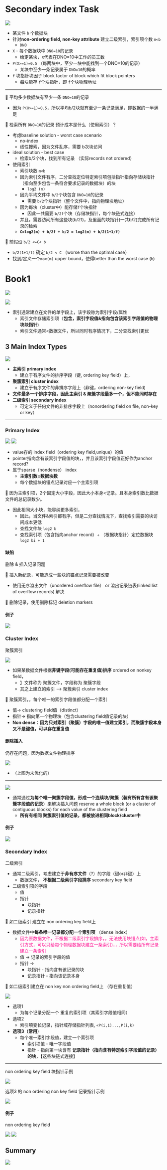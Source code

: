 # Secondary index Task

![](/static/2021-03-27-19-59-18.png)

* 某文件 `b` 个数据块
* 针对**non-ordering field, non-key attribute** 建立二级索引，索引项个数 `m<b`
  * `DNO`
* `X` - 每个数据块中 `DNO=10`的记录
  * 给定某块，`X`代表在DNO=10中工作的员工数
* `P(X>=1)=0.5` （每两块中，至少一块中能找到一个DNO=10的记录）
  * 某块中至少一条记录属于 `DNO=10`的概率
* `f` 块指针块因子 block factor of block which fit block pointers
  * 每块能存 `f`个块指针，即 `f`个块物理地址

---

:orange: 平均多少数据块有至少一条 `DNO=10`的记录

* 因为 `P(X>=1)=0.5`，所以平均b/2块就有至少一条记录满足，即数据的一半满足

:orange: 检索所有 `DNO=10`的记录 预计成本是什么（使用索引）？

* 考虑baseline solution -  worst case scenario
  * no-index
  * 线性搜索，因为文件乱序，需要 b次块访问
* ideal solution - best case
  * 检索b/2个块，找到所有记录 （实际records not ordered）
* 使用索引
  * 索引块数 `m<b`
  * 因为索引文件有序，二分查找定位特定索引项包括指针指向存储块指针（指向至少包含一条符合要求记录的数据块）的块
    * `log2 (m)`
  * 因为平均文件中 `b/2`个块包含 `DNO=10`的记录
    * 需要 `b/2`个块指针（整个文件中，指向物理块地址）
  * 因为每块（cluster中）能存储`f`个块指针
    * 因此一共需要 `b/2f`个块（存储块指针，每个块链式连接）
  * 并且，需要访问所有这些块(b/2f)，及里面的块指针(一共b/2)完成所有记录的检索
  * **`C=log2(m) + b/2f + b/2 = log2(m) + b/2(1+1/f)`**

:orange: 前假设 `b/2 <=C< b`

* `b/2(1+1/f)` 确定 `b/2 < C` （worse than the optimal case）
* 找到/定义一个`max(m)` upper bound，使得better than the worst case (`b`)

# Book1

![](/static/2021-03-27-23-54-21.png)

![](/static/2021-03-28-00-02-39.png)

* 索引通常建立在文件的单字段上，该字段称为索引字段/属性
  * 索引文件存储索引项（**包含，索引字段值&指向包含该索引字段值的物理块块指针**)
  * 索引文件通常<数据文件，所以同时有序情况下，二分查找索引更优

## 3 Main Index Types

![](/static/2021-03-28-00-08-41.png)

* **主索引 primary index**
  * 建立于有序文件的排序字段（键, ordering key field）上，
* **聚簇索引 cluster index**
  * 建立于有序文件的非排序字段上（非键，ordering non-key field)
* **文件最多一个排序字段，因此主索引 & 聚簇字段最多一个，但不能同时存在**
* **二级索引 secondary index**
  * 可定义于任何文件的非排序字段上（nonordering field on file, non-key or key）

---

### Primary Index

![](/static/2021-03-28-11-15-11.png)
![](/static/2021-03-28-11-37-23.png)

* value存的  index field（ordering key field,unique）的值
* pointer指向含有该索引字段值的块，，并且该索引字段值正好作为anchor record?
* 属于sparse（nondense） index
  * **主索引数=数据块数**
  * 每个数据块的锚点记录对应一个主索引项

:orange: 因为主索引项，2个固定大小字段，因此大小本身<记录。且本身索引数比数据文件的总记录数少。

* 因此相同大小块，能容纳更多索引，
  * 因此，当文件&索引都有序，但是二分查找情况下，查找索引需要的块访问成本更低
  * 查找文件块 `log2 b`
  * 查找索引项（包含指向anchor record）+ （根据块指针）定位数据块 `log2 bi + 1`

#### 缺陷

删除 & 插入记录问题

:orange: 插入新纪录，可能造成一些块的锚点记录需要被改变

* 使用无序溢出文件（unordered overflow file） or 溢出记录链表(linked list of overflow records) 解决

:orange: 删除记录，使用删除标记 deletion markers

#### 例子

![](/static/2021-03-28-12-06-09.png)

### Cluster Index

聚簇索引

![](/static/2021-03-28-13-16-05.png)

* 如果某数据文件根据**非键字段(可能存在重复值)排序** ordered on nonkey field，
  * 】文件称为 聚簇文件，字段称为 聚簇字段
  * 其之上建立的索引 --> 聚簇索引 cluster index

:orange: 聚簇索引，，每个唯一的索引字段值都分配一个索引

* 值-> clustering field值（distinct）
* 指针-> 指向第一个物理块（包含clustering field值记录的块）
* **Non dense：因为只对索引（聚簇）字段的唯一值建立索引，而聚簇字段本身又不是键值，可以存在重复值**

#### 删除插入

仍存在问题，因为数据文件物理排序

![](/static/2021-03-28-13-26-57.png)

* （上图为未优化的）

---

![](/static/2021-03-28-13-40-28.png)

* 通常通过**为每个唯一聚簇字段值，形成一个连续块/聚簇（装有所有含有该聚簇字段值的记录**）来解决插入问题 reserve a whole block (or a cluster of contiguous blocks) for each value of the clustering field
  * **所有有相同 聚簇索引值的记录，都被放进相同block/cluster中**

#### 例子

![](/static/2021-03-28-13-25-17.png)

### Secondary Index

二级索引

* 通常二级索引，考虑建立于**非有序文件**（?）的字段（键or非键）上
  * 数据文件， **不根据二级索引字段排序** secondary key field
* 二级索引项的字段
  * 值
  * 指针
    * 块指针
    * 记录指针

:orange: 如二级索引 建立在 non ordering key field上

* 数据文件中**每条唯一记录都分配一个索引项** （dense index）
  * <font color="deeppink">因为原数据文件，不根据二级索引字段排序，，无法使用块锚点(如，主索引方式，可以只给每个物理数据块建立一条索引)，，所以需要给所有记录建立一条索引</font>
  * 值 -> 记录的索引字段的值
  * 指针 ->
    * 块指针 - 指向含有该记录的块
    * 记录指针 - 指向该记录本身

:orange: 如二级索引建立在 non key non ordering field上 （存在重复值）

![](/static/2021-03-28-14-57-13.png)

* 选项1
  * 为每个记录分配一个 重复的索引项（其索引字段值相同）
* 选项2
  * 索引项变长记录，指针域存储指针列表, `<P(i,1)...,P(i,k)`
* **选项3（常用**）
  * 每个唯一索引字段值，建立一个索引项
    * 索引项值 - 唯一字段值
    * 指针 - 指向第一块含有 **记录指针（指向含有特定索引字段值的记录）的块**，【这些块链式连接】

---

non ordering key field 块指针示例

![](/static/2021-03-28-14-24-45.png)

选项3 的 non ordering non key field 记录指针示例

![](/static/2021-03-28-15-01-30.png)

#### 例子

non ordering key field

![](/static/2021-03-28-14-32-47.png)
![](/static/2021-03-28-14-39-47.png)

## Summary

![](/static/2021-03-28-15-09-20.png)